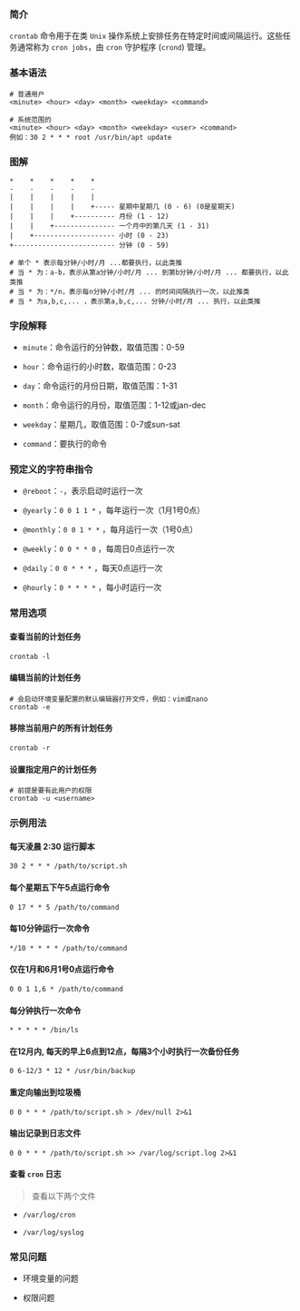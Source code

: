 ### 简介

`crontab` 命令用于在类 `Unix` 操作系统上安排任务在特定时间或间隔运行。这些任务通常称为 `cron jobs`，由 `cron` 守护程序 (`crond`) 管理。

### 基本语法

```shell
# 普通用户
<minute> <hour> <day> <month> <weekday> <command>

# 系统范围的
<minute> <hour> <day> <month> <weekday> <user> <command>
例如：30 2 * * * root /usr/bin/apt update
```

### 图解

```shell
*    *    *    *    *
-    -    -    -    -
|    |    |    |    |
|    |    |    |    +----- 星期中星期几 (0 - 6) (0是星期天)
|    |    |    +---------- 月份 (1 - 12) 
|    |    +--------------- 一个月中的第几天 (1 - 31)
|    +-------------------- 小时 (0 - 23)
+------------------------- 分钟 (0 - 59)

# 单个 * 表示每分钟/小时/月 ...都要执行，以此类推
# 当 * 为：a-b，表示从第a分钟/小时/月 ... 到第b分钟/小时/月 ... 都要执行，以此类推
# 当 * 为：*/n，表示每n分钟/小时/月 ... 的时间间隔执行一次，以此推类
# 当 * 为a,b,c,... ，表示第a,b,c,... 分钟/小时/月 ... 执行，以此类推
```

### 字段解释

* `minute`：命令运行的分钟数，取值范围：0-59

* `hour`：命令运行的小时数，取值范围：0-23

* `day`：命令运行的月份日期，取值范围：1-31

* `month`：命令运行的月份，取值范围：1-12或jan-dec

* `weekday`：星期几，取值范围：0-7或sun-sat

* `command`：要执行的命令

### 预定义的字符串指令

* `@reboot`：`-`，表示启动时运行一次

* `@yearly`：`0 0 1 1 *` ，每年运行一次（1月1号0点）

* `@monthly`：`0 0 1 * *` ，每月运行一次（1号0点）

* `@weekly`：`0 0 * * 0` ，每周日0点运行一次

* `@daily`：`0 0 * * *` ，每天0点运行一次

* `@hourly`：`0 * * * *` ，每小时运行一次

### 常用选项

#### 查看当前的计划任务

```shell
crontab -l
```

#### 编辑当前的计划任务

```shell
# 会启动环境变量配置的默认编辑器打开文件，例如：vim或nano
crontab -e
```

#### 移除当前用户的所有计划任务

```shell
crontab -r
```

#### 设置指定用户的计划任务

```shell
# 前提是要有此用户的权限
crontab -u <username>
```

### 示例用法

#### 每天凌晨 2:30 运行脚本

```shell
30 2 * * * /path/to/script.sh
```

#### 每个星期五下午5点运行命令

```shell
0 17 * * 5 /path/to/command
```

#### 每10分钟运行一次命令

```shell
*/10 * * * * /path/to/command
```

#### 仅在1月和6月1号0点运行命令

```shell
0 0 1 1,6 * /path/to/command
```

#### 每分钟执行一次命令

```shell
* * * * * /bin/ls
```

#### 在12月内, 每天的早上6点到12点，每隔3个小时执行一次备份任务

```shell
0 6-12/3 * 12 * /usr/bin/backup
```

#### 重定向输出到垃圾桶

```shell
0 0 * * * /path/to/script.sh > /dev/null 2>&1
```

#### 输出记录到日志文件

```shell
0 0 * * * /path/to/script.sh >> /var/log/script.log 2>&1
```

#### 查看 `cron` 日志

> 查看以下两个文件

* `/var/log/cron`

* `/var/log/syslog`

### 常见问题

* 环境变量的问题

* 权限问题

